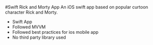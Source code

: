 #Swift Rick and Morty App
An iOS swift app based on popular curtoon character Rick and Morty. 
- Swift App
- Followed MVVM
- Followed best practices for ios mobile app
- No third party library used
